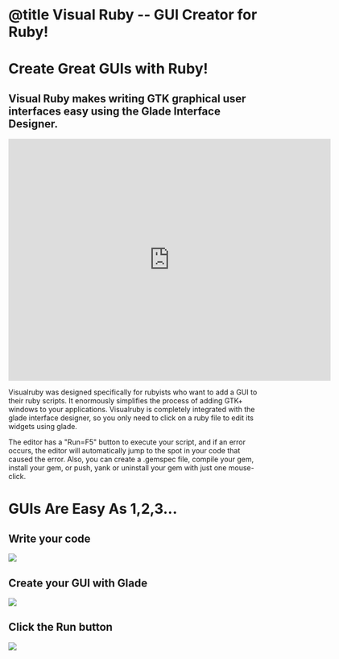# @title Visual Ruby -- GUI Creator for Ruby!
# Create Great GUIs with Ruby!
## Visual Ruby makes writing GTK graphical user interfaces easy using the Glade Interface Designer.

<p>
  <iframe width="640" height="480" src="https://www.youtube.com/embed/CY-0OYkg7b8" frameborder="0" allowfullscreen></iframe>
</p>

Visualruby was designed specifically for rubyists who want to add
a GUI to their ruby scripts.  It enormously simplifies the process
of adding GTK+ windows to your applications.  Visualruby is completely
integrated with the glade interface designer, so you only need to
click on a ruby file to edit its widgets using glade.

The editor has a "Run=F5" button to execute your script, and if an error
occurs, the editor will automatically jump to the spot in your code
that caused the error.  Also, you can create a .gemspec file, compile your
gem, install your gem, or push, yank or uninstall your gem with
just one mouse-click.


# GUIs Are Easy As 1,2,3...

## Write your code 

<img src=http://visualruby.net/img/index_listview.jpg>

## Create your GUI with Glade

<img src=http://visualruby.net/img/index_glade.jpg>

## Click the Run button

<img src=http://visualruby.net/img/index_listviewdemo.jpg>

